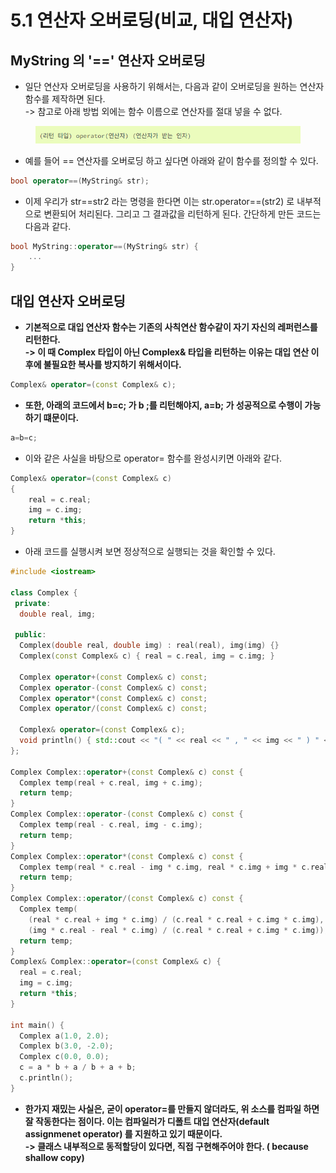 # 5.1 연산자 오버로딩(비교, 대입 연산자)

## MyString 의 '==' 연산자 오버로딩

* 일단 연산자 오버로딩을 사용하기 위해서는, 다음과 같이 오버로딩을 원하는 연산자 함수를 제작하면 된다. \
  \-> 참고로 아래 방법 외에는 함수 이름으로 연산자를 절대 넣을 수 없다.&#x20;

<figure><img src="../../../.gitbook/assets/image (8).png" alt=""><figcaption></figcaption></figure>

* 예를 들어 == 연산자를 오버로딩 하고 싶다면 아래와 같이 함수를 정의할 수 있다.&#x20;

```cpp
bool operator==(MyString& str);
```

* 이제 우리가 str==str2 라는 명령을 한다면 이는 str.operator==(str2) 로 내부적으로 변환되어 처리된다. 그리고 그 결과값을 리턴하게 된다. 간단하게 만든 코드는 다음과 같다.&#x20;

```cpp
bool MyString::operator==(MyString& str) {
    ...
}
```

## 대입 연산자 오버로딩

* **기본적으로 대입 연산자 함수는 기존의 사칙연산 함수같이 자기 자신의 레퍼런스를 리턴한다.** \
  **-> 이 때 Complex 타입이 아닌 Complex& 타입을 리턴하는 이유는 대입 연산 이후에 불필요한 복사를 방지하기 위해서이다.**&#x20;

```cpp
Complex& operator=(const Complex& c);
```

* **또한, 아래의 코드에서 b=c; 가 b ;를 리턴해야지, a=b; 가 성공적으로 수행이 가능하기 떄문이다.**&#x20;

```cpp
a=b=c;
```

* 이와 같은 사실을 바탕으로 operator= 함수를 완성시키면 아래와 같다.&#x20;

```cpp
Complex& operator=(const Complex& c)
{
    real = c.real;
    img = c.img;
    return *this;
}
```

* 아래 코드를 실행시켜 보면 정상적으로 실행되는 것을 확인할 수 있다.&#x20;

```cpp
#include <iostream>

class Complex {
 private:
  double real, img;

 public:
  Complex(double real, double img) : real(real), img(img) {}
  Complex(const Complex& c) { real = c.real, img = c.img; }

  Complex operator+(const Complex& c) const;
  Complex operator-(const Complex& c) const;
  Complex operator*(const Complex& c) const;
  Complex operator/(const Complex& c) const;

  Complex& operator=(const Complex& c);
  void println() { std::cout << "( " << real << " , " << img << " ) " << std::endl; }
};

Complex Complex::operator+(const Complex& c) const {
  Complex temp(real + c.real, img + c.img);
  return temp;
}
Complex Complex::operator-(const Complex& c) const {
  Complex temp(real - c.real, img - c.img);
  return temp;
}
Complex Complex::operator*(const Complex& c) const {
  Complex temp(real * c.real - img * c.img, real * c.img + img * c.real);
  return temp;
}
Complex Complex::operator/(const Complex& c) const {
  Complex temp(
    (real * c.real + img * c.img) / (c.real * c.real + c.img * c.img),
    (img * c.real - real * c.img) / (c.real * c.real + c.img * c.img));
  return temp;
}
Complex& Complex::operator=(const Complex& c) {
  real = c.real;
  img = c.img;
  return *this;
}

int main() {
  Complex a(1.0, 2.0);
  Complex b(3.0, -2.0);
  Complex c(0.0, 0.0);
  c = a * b + a / b + a + b;
  c.println();
}
```

* **한가지 재밌는 사실은, 굳이 operator=를 만들지 않더라도, 위 소스를 컴파일 하면 잘 작동한다는 점이다. 이는 컴파일러가 디폴트 대입 연산자(default assignmenet operator) 를 지원하고 있기 때문이다.** \
  **-> 클래스 내부적으로 동적할당이 있다면, 직접 구현해주어야 한다. ( because shallow copy)**
